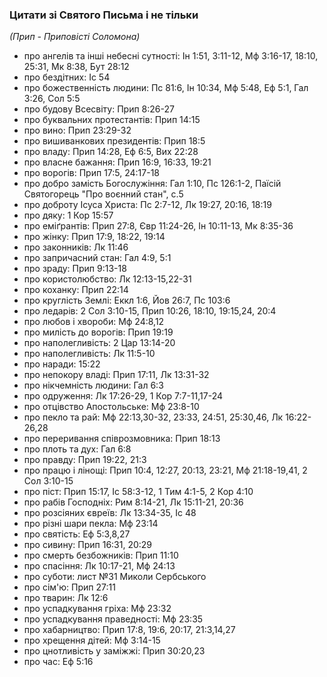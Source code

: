### Цитати зі Святого Письма і не тільки

_(Прип - Приповісті Соломона)_

+ про ангелів та інші небесні сутності: Ін 1:51, 3:11-12, Мф 3:16-17, 18:10, 25:31, Мк 8:38, Бут 28:12
+ про бездітних: Іс 54
+ про божественність людини: Пс 81:6, Ін 10:34, Мф 5:48, Еф 5:1, Гал 3:26, Сол 5:5
+ про будову Всесвіту: Прип 8:26-27
+ про буквальних протестантів: Прип 14:15
+ про вино: Прип 23:29-32
+ про вишиванкових президентів: Прип 18:5
+ про владу: Прип 14:28, Еф 6:5, Вих 22:28
+ про власне бажання: Прип 16:9, 16:33, 19:21
+ про ворогів: Прип 17:5, 24:17-18
+ про добро замість Богослужіння: Гал 1:10, Пс 126:1-2, Паїсій Святогорець "Про воєнний стан", с.5
+ про доброту Ісуса Христа: Пс 2:7-12, Лк 19:27, 20:16, 18:19
+ про дяку: 1 Кор 15:57
+ про еміґрантів: Прип 27:8, Євр 11:24-26, Ін 10:11-13, Мк 8:35-36
+ про жінку: Прип 17:9, 18:22, 19:14
+ про законників: Лк 11:46
+ про запричасний стан: Гал 4:9, 5:1
+ про зраду: Прип 9:13-18
+ про користолюбство: Лк 12:13-15,22-31
+ про коханку: Прип 22:14
+ про круглість Землі: Еккл 1:6, Йов 26:7, Пс 103:6
+ про ледарів: 2 Сол 3:10-15, Прип 10:26, 18:10, 19:15,24, 20:4
+ про любов і хвороби: Мф 24:8,12
+ про милість до ворогів: Прип 19:19
+ про наполегливість: 2 Цар 13:14-20
+ про наполегливість: Лк 11:5-10
+ про наради: 15:22
+ про непокору владі: Прип 17:11, Лк 13:31-32
+ про нікчемність людини: Гал 6:3
+ про одруження: Лк 17:26-29, 1 Кор 7:7-11,17-24
+ про отцівство Апостольське: Мф 23:8-10
+ про пекло та рай: Мф 22:13,30-32, 23:33, 24:51, 25:30,46, Лк 16:22-26,28
+ про переривання співрозмовника: Прип 18:13
+ про плоть та дух: Гал 6:8
+ про правду: Прип 19:22, 21:3
+ про працю і лінощі: Прип 10:4, 12:27, 20:13, 23:21, Мф 21:18-19,41, 2 Сол 3:10-15
+ про піст: Прип 15:17, Іс 58:3-12, 1 Тим 4:1-5, 2 Кор 4:10
+ про рабів Господніх: Рим 8:14-21, Лк 15:11-21, 20:36
+ про розсіяних євреїв: Лк 13:34-35, Іс 48
+ про різні шари пекла: Мф 23:14
+ про святість: Еф 5:3,8,27
+ про сивину: Прип 16:31, 20:29
+ про смерть безбожників: Прип 11:10
+ про спасіння: Лк 10:17-21, Мф 24:13
+ про суботи: лист №31 Миколи Сербського
+ про сім'ю: Прип 27:11
+ про тварин: Лк 12:6
+ про успадкування гріха: Мф 23:32
+ про успадкування праведності: Мф 23:35
+ про хабарництво: Прип 17:8, 19:6, 20:17, 21:3,14,27
+ про хрещення дітей: Мф 3:14-15
+ про цнотливість у заміжжі: Прип 30:20,23
+ про час: Еф 5:16
